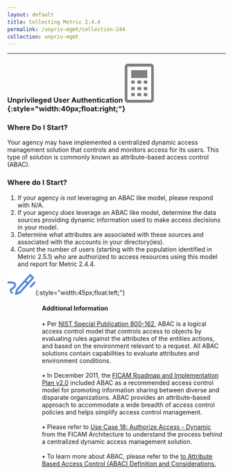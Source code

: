 ```yaml
---
layout: default
title: Collecting Metric 2.4.4
permalink: /unpriv-mgmt/collection-244
collection: unpriv-mgmt
---
```

---
### Unprivileged User Authentication ![calc logo](../img/calc.png){:style="width:40px;float:right;"}
### Where Do I Start?

Your agency may have implemented a centralized dynamic access management solution that controls and monitors access for its users. This type of solution is commonly known as attribute-based access control (ABAC).

### Where do I Start?

1.	If your agency *is not* leveraging an ABAC like model, please respond with N/A.
2.	If your agency *does* leverage an ABAC like model, determine the data sources providing dynamic information used to make access decisions in your model.
3.	Determine what attributes are associated with these sources and associated with the accounts in your directory(ies).
4.	Count the number of users (starting with the population identified in Metric 2.5.1) who are authorized to access resources using this model and report for Metric 2.4.4.

![pencil logo](../img/pencil.png){:style="width:45px;float:left;"}
<style>
div .usa-alert {background-color: #e1f3f8;}
div .usa-alert-text {
padding-left: 5rem;
horizontal-align: right; }
  </style>
  <div class="usa-alert">
  <div class="usa-alert-text">
  <H4>Additional Information </H4>
  •	 Per <a href="http://nvlpubs.nist.gov/nistpubs/SpecialPublications/NIST.SP.800-162.pdf">NIST Special Publication 800-162</a>, ABAC is a logical access control model that controls access to objects by evaluating rules against the attributes of the entities actions, and based on the environment relevant to a request. All ABAC solutions contain capabilities to evaluate attributes and environment conditions.
<br><br>
  •	 In December 2011, the <a href="https://www.idmanagement.gov/wp-content/uploads/sites/1171/uploads/FICAM_Roadmap_and_Implem_Guid.pdf"> FICAM Roadmap and Implementation Plan v2.0</a> included ABAC as a recommended access control model for promoting information sharing between diverse and disparate organizations. ABAC provides an attribute-based approach to accommodate a wide breadth of access control policies and helps simplify access control management.
<br><br>
  •	  Please refer to <a href="https://arch.idmanagement.gov/usecases/36_access_authorize_dynamic/">Use Case 18: Authorize Access - Dynamic</a> from the FICAM Architecture to understand the process behind a centralized dynamic access management solution.
  <br><br>
  •	 To learn more about ABAC, please refer to the <a href="http://nvlpubs.nist.gov/nistpubs/SpecialPublications/NIST.SP.800-162.pdfGuide"> to Attribute Based Access Control (ABAC) Definition and Considerations.</a>
</div>
</div>

